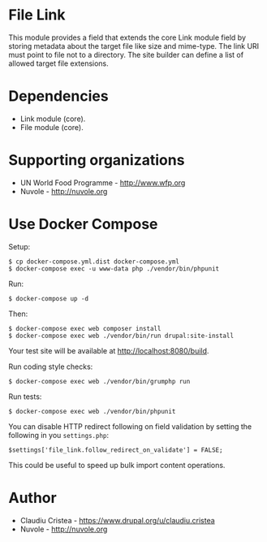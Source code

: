 # File Link

This module provides a field that extends the core Link module field by storing metadata about the target file like size
and mime-type. The link URI must point to file not to a directory. The site builder can define a list of allowed target
file extensions.

# Dependencies

- Link module (core).
- File module (core).

# Supporting organizations

- UN World Food Programme - http://www.wfp.org
- Nuvole - http://nuvole.org

# Use Docker Compose

Setup:

```
$ cp docker-compose.yml.dist docker-compose.yml
$ docker-compose exec -u www-data php ./vendor/bin/phpunit
```

Run:

```
$ docker-compose up -d
```

Then:

```
$ docker-compose exec web composer install
$ docker-compose exec web ./vendor/bin/run drupal:site-install
```

Your test site will be available at [http://localhost:8080/build](http://localhost:8080/build).

Run coding style checks:

```
$ docker-compose exec web ./vendor/bin/grumphp run
```

Run tests:

```
$ docker-compose exec web ./vendor/bin/phpunit
```

You can disable HTTP redirect following on field validation by setting the following in you `settings.php`:

```
$settings['file_link.follow_redirect_on_validate'] = FALSE;
```

This could be useful to speed up bulk import content operations.

# Author

- Claudiu Cristea - https://www.drupal.org/u/claudiu.cristea
- Nuvole - http://nuvole.org
